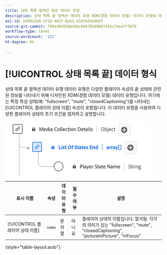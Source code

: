 ```yaml
---
title: 상태 목록 컬렉션 종료 데이터 유형
description: 상태 목록 끝 컬렉션 데이터 유형 XDM(경험 데이터 모델) 데이터 유형에 대해 알아봅니다.
exl-id: e59d12e0-2f18-4637-8a51-41b7b5b59b57
source-git-commit: 799a384556b43bc844782d8b67416c7eea77fbf0
workflow-type: tm+mt
source-wordcount: '131'
ht-degree: 6%

---
```


# [!UICONTROL 상태 목록 끝] 데이터 형식

상태 목록 끝 컬렉션 데이터 유형 데이터 유형은 다양한 플레이어 속성의 끝 상태와 관련된 정보를 나타내기 위해 디자인된 XDM(경험 데이터 모델) 데이터 유형입니다. 여기에는 특정 특성 상태(예: &quot;fullscreen&quot;, &quot;mute&quot;, &quot;closedCaptioning&quot;)를 나타내는 [!UICONTROL 플레이어 상태 이름] 속성이 포함됩니다. 이 데이터 유형을 사용하여 다양한 플레이어 상태의 초기 조건을 캡처하고 설명합니다.

![상태 목록 컬렉션 데이터 형식의 다이어그램입니다.](../images/data-types/list-of-states-end-collection.png)

| 표시 이름 | 속성 | 데이터 유형 | 필수 여부 | 설명 |
|--------------------------------|--------------|-----------|-----------|-------------------------------------------------|
| [!UICONTROL 플레이어 상태 이름] | `name` | 문자열 | 아니요 | 플레이어 상태의 이름입니다. 열거됨: 각각의 의미가 있는 &quot;fullscreen&quot;, &quot;mute&quot;, &quot;closedCaptioning&quot;, &quot;pictureInPicture&quot;, &quot;inFocus&quot; |

{style="table-layout:auto"}
